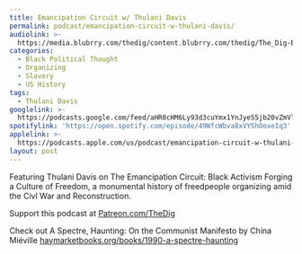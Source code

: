```yaml
---
title: Emancipation Circuit w/ Thulani Davis
permalink: podcast/emancipation-circuit-w-thulani-davis/
audiolink: >-
  https://media.blubrry.com/thedig/content.blubrry.com/thedig/The_Dig-EP_372-Davis.mp3
categories:
  - Black Political Thought
  - Organizing
  - Slavery
  - US History
tags:
  - Thulani Davis
googlelink: >-
  https://podcasts.google.com/feed/aHR0cHM6Ly93d3cuYmx1YnJyeS5jb20vZmVlZHMvdGhlZGlnLnhtbA/episode/aHR0cHM6Ly90aGVkaWcuYmx1YnJyeS5uZXQvP3A9MjI2Ng?sa=X&ved=0CAUQkfYCahcKEwi44f7r1b-AAxUAAAAAHQAAAAAQNg
spotifylink: 'https://open.spotify.com/episode/49WfcWbva8xVY5hOoxeIq3'
applelink: >-
  https://podcasts.apple.com/us/podcast/emancipation-circuit-w-thulani-davis/id1043245989?i=1000579837023
layout: post
---
```


Featuring Thulani Davis on The Emancipation Circuit: Black Activism Forging a Culture of Freedom, a monumental history of freedpeople organizing amid the Civl War and Reconstruction.

Support this podcast at [Patreon.com/TheDig](http://patreon.com/TheDig)

Check out A Spectre, Haunting: On the Communist Manifesto by China Miéville [haymarketbooks.org/books/1990-a-spectre-haunting](http://haymarketbooks.org/books/1990-a-spectre-haunting)
